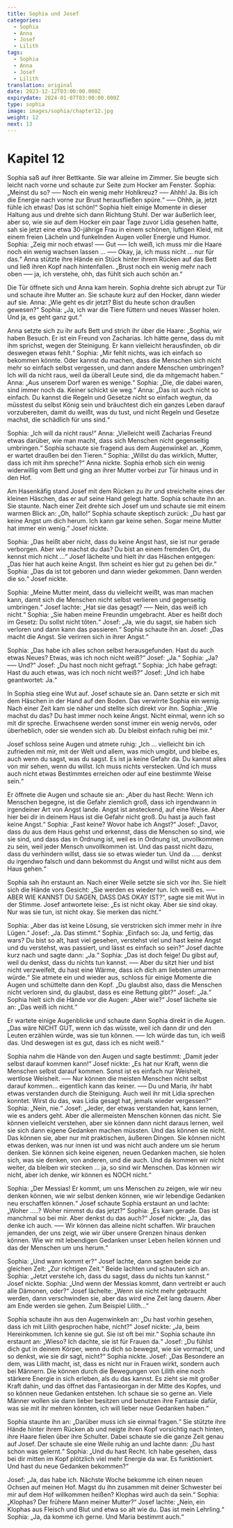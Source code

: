 ```yaml
---
title: Sophia und Josef
categories:
  - Sophia
  - Anna
  - Josef
  - Lilith
tags:
  - Sophia
  - Anna
  - Josef
  - Lilith
translation: original
date: 2023-12-12T03:00:00.000Z
expirydate: 2024-01-07T03:00:00.000Z
type: sophia
image: images/sophia/chapter12.jpg
weight: 12
next: 13
---
```


# Kapitel 12



Sophia saß auf ihrer Bettkante.
Sie war alleine im Zimmer.
Sie beugte sich leicht nach vorne und schaute zur Seite zum Hocker am Fenster.
Sophia: „Meinst du so? ––– Noch ein wenig mehr Hohlkreuz? ––– Ahhh! Ja. Bis ich die Energie nach vorne zur Brust herausfließen spüre.“ ––– Ohhh, ja, jetzt fühle ich etwas! Das ist schön!“
Sophia hielt einige Momente in dieser Haltung aus und drehte sich dann Richtung Stuhl.
Der war äußerlich leer, aber so, wie sie auf dem Hocker ein paar Tage zuvor Lidia gesehen hatte, sah sie jetzt eine etwa 30-jährige Frau in einem schönen, luftigen Kleid, mit einem freien Lächeln und funkelnden Augen voller Energie und Humor.
Sophia: „Zeig mir noch etwas! ––– Gut ––– Ich weiß, ich muss mir die Haare noch ein wenig wachsen lassen … ––– Okay, ja, ich muss nicht ... nur für das.“
Anna stützte ihre Hände ein Stück hinter ihrem Rücken auf das Bett und ließ ihren Kopf nach hintenfallen.
„Brust noch ein wenig mehr nach oben ––– ja, ich verstehe, ohh, das fühlt sich auch schön an.“

Die Tür öffnete sich und Anna kam herein.
Sophia drehte sich abrupt zur Tür und schaute ihre Mutter an.
Sie schaute kurz auf den Hocker, dann wieder auf sie.
Anna: „Wie geht es dir jetzt?
Bist du heute schon draußen gewesen?“
Sophia: „Ja, ich war die Tiere füttern und neues Wasser holen.
Und ja, es geht ganz gut.“

Anna setzte sich zu ihr aufs Bett und strich ihr über die Haare: „Sophia, wir haben Besuch.
Er ist ein Freund von Zacharias.
Ich hätte gerne, dass du mit ihm sprichst, wegen der Steinigung.
Er kann vielleicht herausfinden, ob dir deswegen etwas fehlt.“
Sophia: „Mir fehlt nichts, was ich einfach so bekommen könnte.
Oder kannst du machen, dass die Menschen sich nicht mehr so einfach selbst vergessen, und dann andere Menschen umbringen?
Ich will da nicht raus, weil da überall Leute sind, die da mitgemacht haben.“
Anna: „Aus unserem Dorf waren es wenige.“
Sophia: „Die, die dabei waren, sind immer noch da.
Keiner schickt sie weg.“
Anna: „Das ist auch nicht so einfach.
Du kannst die Regeln und Gesetze nicht so einfach wegtun, da müsstest du selbst König sein und bräuchtest dich ein ganzes Leben darauf vorzubereiten, damit du weißt, was du tust, und nicht Regeln und Gesetze machst, die schädlich für uns sind.“

Sophia: „Ich will da nicht raus!“
Anna: „Vielleicht weiß Zacharias Freund etwas darüber, wie man macht, dass sich Menschen nicht gegenseitig umbringen.“
Sophia schaute sie fragend aus dem Augenwinkel an.
„Komm, er wartet draußen bei den Tieren.“
Sophia: „Willst du das wirklich, Mutter, dass ich mit ihm spreche?“
Anna nickte.
Sophia erhob sich ein wenig widerwillig vom Bett und ging an ihrer Mutter vorbei zur Tür hinaus und in den Hof.

Am Hasenkäfig stand Josef mit dem Rücken zu ihr und streichelte eines der kleinen Häschen, das er auf seine Hand gelegt hatte.
Sophia schaute ihn an.
Sie staunte.
Nach einer Zeit drehte sich Josef um und schaute sie mit einem warmen Blick an: „Oh, hallo!“
Sophia schaute skeptisch zurück: „Du hast gar keine Angst um dich herum.
Ich kann gar keine sehen.
Sogar meine Mutter hat immer ein wenig.“
Josef nickte.

Sophia: „Das heißt aber nicht, dass du keine Angst hast, sie ist nur gerade verborgen.
Aber wie machst du das?
Du bist an einem fremden Ort, du kennst mich nicht ...“
Josef lächelte und hielt ihr das Häschen entgegen: „Das hier hat auch keine Angst.
Ihm scheint es hier gut zu gehen bei dir.“
Sophia: „Das da ist tot geboren und dann wieder gekommen.
Dann werden die so.“
Josef nickte.

Sophia: „Meine Mutter meint, dass du vielleicht weißt, was man machen kann, damit sich die Menschen nicht selbst verlieren und gegenseitig umbringen.“
Josef lachte: „Hat sie das gesagt?
––– Nein, das weiß ich nicht.“
Sophia: „Sie haben meine Freundin umgebracht.
Aber es heißt doch im Gesetz: Du sollst nicht töten.“
Josef: „Ja, wie du sagst, sie haben sich verloren und dann kann das passieren.“
Sophia schaute ihn an.
Josef: „Das macht die Angst.
Sie verirren sich in ihrer Angst.“

Sophia: „Das habe ich alles schon selbst herausgefunden.
Hast du auch etwas Neues?
Etwas, was ich noch nicht weiß?“
Josef: „Ja.“
Sophia: „Ja?
––– Und?“
Josef: „Du hast noch nicht gefragt.“
Sophia: „Ich habe gefragt: Hast du auch etwas, was ich noch nicht weiß?“
Josef: „Und ich habe geantwortet: Ja.“

In Sophia stieg eine Wut auf.
Josef schaute sie an.
Dann setzte er sich mit dem Häschen in der Hand auf den Boden.
Das verwirrte Sophia ein wenig.
Nach einer Zeit kam sie näher und stellte sich direkt vor ihn.
Sophia: „Wie machst du das?
Du hast immer noch keine Angst.
Nicht einmal, wenn ich so mit dir spreche.
Erwachsene werden sonst immer ein wenig nervös, oder überheblich, oder sie wenden sich ab.
Du bleibst einfach ruhig bei mir.“

Josef schloss seine Augen und atmete ruhig: „Ich ... vielleicht bin ich zufrieden mit mir, mit der Welt und allem, was mich umgibt, und bleibe es, auch wenn du sagst, was du sagst.
Es ist ja keine Gefahr da.
Du kannst alles von mir sehen, wenn du willst.
Ich muss nichts verstecken.
Und ich muss auch nicht etwas Bestimmtes erreichen oder auf eine bestimmte Weise sein.“

Er öffnete die Augen und schaute sie an: „Aber du hast Recht: Wenn ich Menschen begegne, ist die Gefahr ziemlich groß, dass ich irgendwann in irgendeiner Art von Angst lande.
Angst ist ansteckend, auf eine Weise.
Aber hier bei dir in deinem Haus ist die Gefahr nicht groß.
Du hast ja auch fast keine Angst.“
Sophia: „Fast keine?
Wovor habe ich Angst?“
Josef: „Davor, dass du aus dem Haus gehst und erkennst, dass die Menschen so sind, wie sie sind, und dass das in Ordnung ist, weil es in Ordnung ist, unvollkommen zu sein, weil jeder Mensch unvollkommen ist.
Und das passt nicht dazu, dass du verhindern willst, dass sie so etwas wieder tun.
Und da ..... denkst du irgendwo falsch und dann bekommst du Angst und willst nicht aus dem Haus gehen.“

Sophia sah ihn erstaunt an.
Nach einer Weile setzte sie sich vor ihn.
Sie hielt sich die Hände vors Gesicht: „Sie werden es wieder tun.
Ich weiß es.
––– ABER WIE KANNST DU SAGEN, DASS DAS OKAY IST?“, sagte sie mit Wut in der Stimme.
Josef antwortete leise: „Es ist nicht okay.
Aber sie sind okay.
Nur was sie tun, ist nicht okay.
Sie merken das nicht.“

Sophia: „Aber das ist keine Lösung, sie verstricken sich immer mehr in ihre Lügen.“
Josef: „Ja. Das stimmt.“
Sophia: „Einfach so: Ja, und fertig, das wars?
Du bist so alt, hast viel gesehen, verstehst viel und hast keine Angst und du verstehst, was passiert, und lässt es einfach so sein?“
Josef dachte kurz nach und sagte dann: „Ja.“
Sophia: „Das ist doch feige!
Du gibst auf, weil du denkst, dass du nichts tun kannst.
––– Aber du sitzt hier und bist nicht verzweifelt, du hast eine Wärme, dass ich dich am liebsten umarmen würde.“
Sie atmete ein und wieder aus, schloss für einige Momente die Augen und schüttelte dann den Kopf.
„Du glaubst also, dass die Menschen nicht verloren sind, du glaubst, dass es eine Rettung gibt?“
Josef: „Ja.“
Sophia hielt sich die Hände vor die Augen: „Aber wie?“
Josef lächelte sie an: „Das weiß ich nicht.“

Er wartete einige Augenblicke und schaute dann Sophia direkt in die Augen.
„Das wäre NICHT GUT, wenn ich das wüsste, weil ich dann dir und den Leuten erzählen würde, was sie tun können.
––– Ich würde das tun, ich weiß das.
Und deswegen ist es gut, dass ich es nicht weiß.“

Sophia nahm die Hände von den Augen und sagte bestimmt: „Damit jeder selbst darauf kommen kann!“
Josef nickte: „Es hat nur Kraft, wenn die Menschen selbst darauf kommen.
Sonst ist es einfach nur Weisheit, wertlose Weisheit.
––– Nur können die meisten Menschen nicht selbst darauf kommen... eigentlich kann das keiner.
––– Du und Maria, ihr habt etwas verstanden durch die Steinigung.
Auch weil ihr mit Lidia sprechen konntet.
Wirst du das, was Lidia gesagt hat, jemals wieder vergessen?“
Sophia: „Nein, nie.“
Josef: „Jeder, der etwas verstanden hat, kann lernen, wie es anders geht.
Aber die allermeisten Menschen können das nicht.
Sie können vielleicht verstehen, aber sie können dann nicht daraus lernen, weil sie sich dann eigene Gedanken machen müssten.
Und das können sie nicht.
Das können sie, aber nur mit praktischen, äußeren Dingen.
Sie können nicht etwas denken, was nur innen ist und was nicht auch andere um sie herum denken.
Sie können sich keine eigenen, neuen Gedanken machen, sie holen sich, was sie denken, von anderen, und die auch.
Und da kommen wir nicht weiter, da bleiben wir stecken ... ja, so sind wir Menschen.
Das können wir nicht, aber ich denke, wir können es NOCH nicht.“

Sophia: „Der Messias! Er kommt, um uns Menschen zu zeigen, wie wir neu denken können, wie wir selbst denken können, wie wir lebendige Gedanken neu erschaffen können.“
Josef schaute Sophia erstaunt an und lachte: „Woher .....?
Woher nimmst du das jetzt?“
Sophia: „Es kam gerade.
Das ist manchmal so bei mir.
Aber denkst du das auch?“
Josef nickte: „Ja, das denke ich auch.
––– Wir können das alleine nicht schaffen.
Wir brauchen jemanden, der uns zeigt, wie wir über unsere Grenzen hinaus denken können.
Wie wir mit lebendigen Gedanken unser Leben heilen können und das der Menschen um uns herum.“

Sophia: „Und wann kommt er?“
Josef lachte, dann sagten beide zur gleichen Zeit: „Zur richtigen Zeit.“
Beide lachten und schauten sich an.
Sophia: „Jetzt verstehe ich, dass du sagst, dass du nichts tun kannst.“
Josef nickte.
Sophia: „Und wenn der Messias kommt, dann vertreibt er auch alle Dämonen, oder?“
Josef lächelte: „Wenn sie nicht mehr gebraucht werden, dann verschwinden sie, aber das wird eine Zeit lang dauern.
Aber am Ende werden sie gehen.
Zum Beispiel Lilith...“

Sophia schaute ihn aus den Augenwinkeln an: „Du hast vorhin gesehen, dass ich mit Lilith gesprochen habe, nicht?“
Josef nickte: „Ja, beim Hereinkommen.
Ich kenne sie gut.
Sie ist oft bei mir.“
Sophia schaute ihn erstaunt an: „Wieso?
Ich dachte, sie ist für Frauen da.“
Josef: „Du fühlst dich gut in deinem Körper, wenn du dich so bewegst, wie sie vormacht, und so denkst, wie sie dir sagt, nicht?“
Sophia nickte.
Josef: „Das Besondere an dem, was Lilith macht, ist, dass es nicht nur in Frauen wirkt, sondern auch bei Männern.
Die können durch die Bewegungen von Lilith eine noch stärkere Energie in sich erleben, als du das kannst.
Es zieht sie mit großer Kraft dahin, und das öffnet das Fantasieorgan in der Mitte des Kopfes, und so können neue Gedanken entstehen.
Ich schaue sie so gerne an.
Viele Männer wollen sie dann lieber besitzen und benutzen ihre Fantasie dafür, was sie mit ihr mehren könnten, ich will lieber neue Gedanken haben.“

Sophia staunte ihn an: „Darüber muss ich sie einmal fragen.“
Sie stützte ihre Hände hinter ihrem Rücken ab und neigte ihren Kopf vorsichtig nach hinten, ihre Haare fielen über ihre Schulter.
Dabei schaute sie die ganze Zeit genau auf Josef.
Der schaute sie eine Weile ruhig an und lachte dann: „Du hast schon was gelernt.“
Sophia: „Und du hast Recht.
Ich habe gesehen, dass bei dir mitten im Kopf plötzlich viel mehr Energie da war.
Es funktioniert.
Und hast du neue Gedanken bekommen?“

Josef: „Ja, das habe ich.
Nächste Woche bekomme ich einen neuen Ochsen auf meinen Hof.
Magst du ihn zusammen mit deiner Schwester bei mir auf dem Hof willkommen heißen?
Klophas wird auch da sein.“
Sophia: „Klophas?
Der frühere Mann meiner Mutter?“
Josef lachte: „Nein, ein Klophas aus Fleisch und Blut und etwa so alt wie du.
Das ist mein Lehrling.“
Sophia: „Ja, da komme ich gerne.
Und Maria bestimmt auch.“
